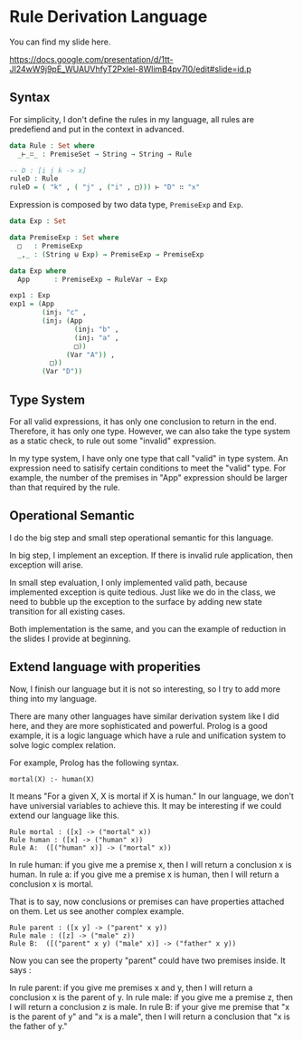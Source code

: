 # Rule Derivation Language

You can find my slide here.

https://docs.google.com/presentation/d/1tt-JI24wW9j9pE_WUAUVhfyT2Pxlel-8WlimB4pv7l0/edit#slide=id.p

## Syntax

For simplicity, I don't define the rules in my language, all rules are predefiend and put in the context in advanced.

```agda
data Rule : Set where
  _⊢_∷_ : PremiseSet → String → String → Rule

-- D : [i j k -> x]
ruleD : Rule
ruleD = ( "k" , ( "j" , ("i" , □))) ⊢ "D" ∷ "x"
```

Expression is composed by two data type, `PremiseExp` and `Exp`.

```agda
data Exp : Set

data PremiseExp : Set where
  □   : PremiseExp
  _,_ : (String ⊎ Exp) → PremiseExp → PremiseExp

data Exp where
  App      : PremiseExp → RuleVar → Exp

exp1 : Exp
exp1 = (App
        (inj₁ "c" ,
        (inj₂ (App
                (inj₁ "b" ,
                (inj₁ "a" ,
                □))
              (Var "A")) ,
          □))
        (Var "D"))
```

## Type System

For all valid expressions, it has only one conclusion to return in the end. Therefore, it has only one type. However, we can also take the type system as a static check, to rule out some "invalid" expression.

In my type system, I have only one type that call "valid" in type system. An expression need to satisify certain conditions to meet the "valid" type. For example, the number of the premises in "App" expression should be larger than that required by the rule.

## Operational Semantic

I do the big step and small step operational semantic for this language.

In big step, I implement an exception. If there is invalid rule application, then exception will arise.

In small step evaluation, I only implemented valid path, because implemented exception is quite tedious. Just like we do in the class, we need to bubble up the exception to the surface by adding new state transition for all existing cases.

Both implementation is the same, and you can the example of reduction in the slides I provide at beginning.

## Extend language with properities

Now, I finish our language but it is not so interesting, so I try to add more thing into my language.

There are many other languages have similar derivation system like I did here, and they are more sophisticated and powerful. Prolog is a good example, it is a logic language which have a rule and unification system to solve logic complex relation.

For example, Prolog has the following syntax.

```
mortal(X) :- human(X)
```

It means "For a given X, X is mortal if X is human." In our language, we don't have universial variables to achieve this. It may be interesting if we could extend our language like this.

```
Rule mortal : ([x] -> ("mortal" x))
Rule human : ([x] -> ("human" x))
Rule A:  ([("human" x)] -> ("mortal" x))
```

In rule human: if you give me a premise x, then I will return a conclusion x is human.
In rule a: if you give me a premise x is human, then I will return a conclusion x is mortal.

That is to say, now conclusions or premises can have properties attached on them. Let us see another complex example.

```
Rule parent : ([x y] -> ("parent" x y))
Rule male : ([z] -> ("male" z))
Rule B:  ([("parent" x y) ("male" x)] -> ("father" x y))
```

Now you can see the property "parent" could have two premises inside.
It says :

In rule parent: if you give me premises x and y, then I will return a conclusion x is the parent of y.
In rule male: if you give me a premise z, then I will return a conclusion z is male.
In rule B: if your give me premise that "x is the parent of y" and "x is a male", then I will return a conclusion that "x is the father of y."
